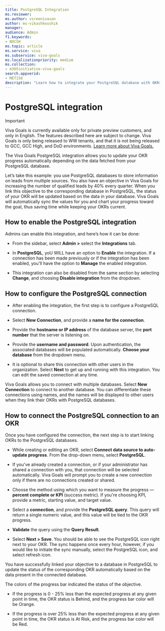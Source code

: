 ```yaml
---
title: PostgreSQL Integration
ms.reviewer: 
ms.author: vsreenivasan
author: ms-vikashkoushik
manager: 
audience: Admin
f1.keywords:
- NOCSH
ms.topic: article
ms.service: viva
ms.subservice: viva-goals
ms.localizationpriority: medium
ms.collection:  
- m365initiative-viva-goals  
search.appverid:
- MET150
description: "Learn how to integrate your PostgreSQL database with OKRs in Viva Goals."
---
```


# PostgreSQL integration

> [!IMPORTANT]
> Viva Goals is currently available only for private preview customers, and only in English. The features described here are subject to change. Viva Goals is only being released to WW tenants, and that it is not being released to GCC, GCC High, and DoD environments. [Learn more about Viva Goals.](https://go.microsoft.com/fwlink/?linkid=2189933)

The Viva Goals PostgreSQL integration allows you to update your OKR progress automatically depending on the data fetched from your PostgreSQL database. 

Let’s take this example: you use PostgreSQL databases to store information on leads from multiple sources. You also have an objective in Viva Goals for increasing the number of qualified leads by 40% every quarter. When you link this objective to the corresponding database in PostgreSQL, the status of your OKR will be updated based on the data in your database. Viva Goals will automatically sync the values for you and chart your progress toward the goal, thus saving time while keeping your OKRs current. 

## How to enable the PostgreSQL integration

Admins can enable this integration, and here’s how it can be done: 

- From the sidebar, select **Admin >** select the **Integrations** tab. 

- In **PostgreSQL**, yoU WILL have an option to **Enable** the integration. If a connection has been made previously or if the integration has been enabled, you'll have the option to **Manage** the enabled integration. 

- This integration can also be disabled from the same section by selecting **Change**, and choosing **Disable integration** from the dropdown. 

## How to configure the PostgreSQL connection 

- After enabling the integration, the first step is to configure a PostgreSQL connection. 

- Select **New Connection**, and provide a **name for the connection**. 

- Provide the **hostname or IP address** of the database server, the **port number** that the server is listening on. 

- Provide the **username and password**. Upon authentication, the associated databases will be populated automatically. **Choose your database** from the dropdown menu. 

- It is optional to share this connection with other users in the organization. Select **Next** to get up and running with this integration. You can edit the saved connection at any time. 

Viva Goals allows you to connect with multiple databases. Select **New Connection** to connect to another database. You can differentiate these connections using names, and the names will be displayed to other users when they link their OKRs with PostgreSQL databases. 

## How to connect the PostgreSQL connection to an OKR

Once you have configured the connection, the next step is to start linking OKRs to the PostgreSQL databases. 

- While creating or editing an OKR, select **Connect data source to auto-update progress**. From the drop-down menu, select **PostgreSQL**. 

- If you've already created a connection, or if your administrator has shared a connection with you, that connection will be selected automatically. Viva Goals will prompt you to create a new connection only if there are no connections created or shared. 

- Choose the method using which you want to measure the progress — **percent complete or KPI** (success metric). If you're choosing KPI, provide a metric, starting value, and target value. 

- Select a **connection**, and provide the **PostgreSQL query**. This query will return a single numeric value, and this value will be tied to the OKR progress.

- **Validate** the query using the **Query Result**.

- Select **Next > Save**. You should be able to see the PostgreSQL icon right next to your OKR. The sync happens once every hour, however, if you would like to initiate the sync manually, select the PostgreSQL icon, and select refresh icon.

You have successfully linked your objective to a database in PostgreSQL to update the status of the corresponding OKR automatically based on the data present in the connected database. 

The colors of the progress bar indicated the status of the objective. 

- If the progress is 0 - 25% less than the expected progress at any given point in time, the OKR status is Behind, and the progress bar color will be Orange. 

- If the progress is over 25% less than the expected progress at any given point in time, the OKR status is At Risk, and the progress bar color will be Red. 
